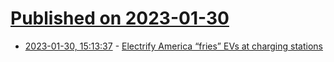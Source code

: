 # [Published on 2023-01-30](index.md)

* [2023-01-30, 15:13:37](https://news.ycombinator.com/item?id=34580631) - [Electrify America “fries” EVs at charging stations](https://www.teslarati.com/rivian-ford-chevy-fried-electrify-america-video/)

